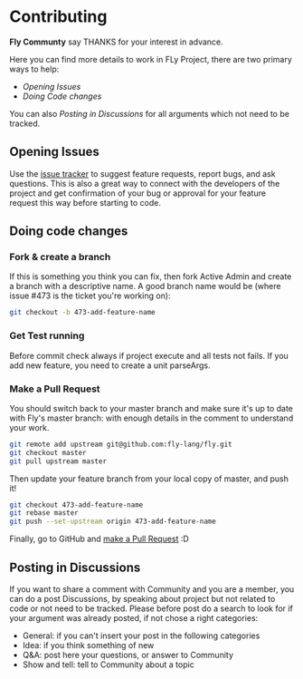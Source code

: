 # Contributing
**Fly Communty** say THANKS for your interest in advance.

Here you can find more details to work in FLy Project,
there are two primary ways to help:

- _Opening Issues_
- _Doing Code changes_

You can also _Posting in Discussions_ for all arguments which not need to be tracked.

## Opening Issues
Use the [issue tracker](https://github.com/fly-lang/fly/issues) to suggest feature requests, report bugs, and ask questions.
This is also a great way to connect with the developers of the project and get
confirmation of your bug or approval for your feature request this way before starting to code.

## Doing code changes
### Fork & create a branch
If this is something you think you can fix, then fork Active Admin and create a branch with a descriptive name.
A good branch name would be (where issue #473 is the ticket you're working on):
```sh
git checkout -b 473-add-feature-name
```

### Get Test running
Before commit check always if project execute and all tests not fails.
If you add new feature, you need to create a unit parseArgs.

### Make a Pull Request
You should switch back to your master branch and make sure it's up to date with Fly's master branch:
with enough details in the comment to understand your work.
```sh
git remote add upstream git@github.com:fly-lang/fly.git
git checkout master
git pull upstream master
```

Then update your feature branch from your local copy of master, and push it!

```sh
git checkout 473-add-feature-name
git rebase master
git push --set-upstream origin 473-add-feature-name
```

Finally, go to GitHub and [make a Pull Request](https://docs.github.com/en/github/collaborating-with-issues-and-pull-requests/creating-a-pull-request) :D

## Posting in Discussions
If you want to share a comment with Community and you are a member,
you can do a post Discussions, by speaking about project but not related to code or not need to be tracked.
Please before post do a search to look for if your argument was already posted, 
if not chose a right categories:
- General: if you can't insert your post in the following categories
- Idea: if you think something of new
- Q&A: post here your questions, or answer to Community
- Show and tell: tell to Community about a topic
